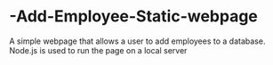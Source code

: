 # -Add-Employee-Static-webpage
A simple webpage that allows a user to add employees to a database. 
Node.js is used to run the page on a local server
